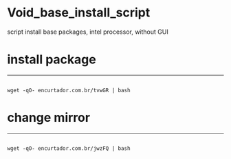 # Void_base_install_script
script install base packages, intel processor, without GUI


# install package
***

```shell

wget -qO- encurtador.com.br/tvwGR | bash

```

# change mirror
***

```shell

wget -qO- encurtador.com.br/jwzFQ | bash

```
